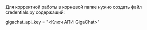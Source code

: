 Для корректной работы в корневой папке нужно создать файл credentials.py содержащий:

gigachat_api_key = "<Ключ АПИ GigaСhat>"